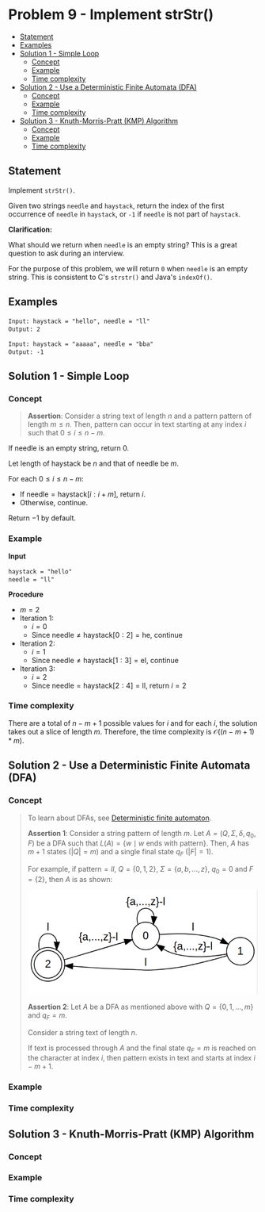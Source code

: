 # <!-- omit in toc --> Problem 9 - Implement strStr()

- [Statement](#statement)
- [Examples](#examples)
- [Solution 1 - Simple Loop](#solution-1---simple-loop)
  - [Concept](#concept)
  - [Example](#example)
  - [Time complexity](#time-complexity)
- [Solution 2 - Use a Deterministic Finite Automata (DFA)](#solution-2---use-a-deterministic-finite-automata-dfa)
  - [Concept](#concept-1)
  - [Example](#example-1)
  - [Time complexity](#time-complexity-1)
- [Solution 3 - Knuth-Morris-Pratt (KMP) Algorithm](#solution-3---knuth-morris-pratt-kmp-algorithm)
  - [Concept](#concept-2)
  - [Example](#example-2)
  - [Time complexity](#time-complexity-2)

## Statement

Implement `strStr()`.

Given two strings `needle` and `haystack`, return the index of the first occurrence of `needle` in `haystack`, or `-1` if `needle` is not part of `haystack`.

**Clarification:**

What should we return when `needle` is an empty string? This is a great question to ask during an interview.

For the purpose of this problem, we will return `0` when `needle` is an empty string. This is consistent to C's `strstr()` and Java's `indexOf()`.

## Examples

```block
Input: haystack = "hello", needle = "ll"
Output: 2
```

```block
Input: haystack = "aaaaa", needle = "bba"
Output: -1
```

## Solution 1 - Simple Loop

### Concept

> **Assertion**: Consider a string $\text{text}$ of length $n$ and a pattern $\text{pattern}$ of length $m \le n$. Then, $\text{pattern}$ can occur in $\text{text}$ starting at any index $i$ such that $0 \le i \le n - m$.

If $\text{needle}$ is an empty string, return $0$.

Let length of $\text{haystack}$ be $n$ and that of $\text{needle}$ be $m$.

For each $0 \le i \le n - m$:

- If $\text{needle} = \text{haystack}[i : i + m]$, return $i$.
- Otherwise, continue.

Return $-1$ by default.

### Example

**Input**

```block
haystack = "hello"
needle = "ll"
```

**Procedure**

- $m = 2$
- Iteration 1:
  - $i = 0$
  - Since $\text{needle} \not = {\text{haystack}[0:2] = \text{he}}$, continue
- Iteration 2:
  - $i = 1$
  - Since $\text{needle} \not = {\text{haystack}[1:3] = \text{el}}$, continue
- Iteration 3:
  - $i = 2$
  - Since $\text{needle} = \text{haystack}[2:4] = \text{ll}$, return $i = 2$

### Time complexity

There are a total of $n - m + 1$ possible values for $i$ and for each $i$, the solution takes out a slice of length $m$. Therefore, the time complexity is $\mathcal{O}((n - m + 1)*m)$.

## Solution 2 - Use a Deterministic Finite Automata (DFA)

### Concept

> To learn about DFAs, see [Deterministic finite automaton](https://en.wikipedia.org/wiki/Deterministic_finite_automaton).
>
> **Assertion 1**: Consider a string $\text{pattern}$ of length $m$. Let $A=(Q, \Sigma, \delta, q_0, F)$ be a DFA such that $L(A)=\{w \mid w \text{ ends with pattern}\}$. Then, $A$ has $m + 1$ states ($|Q| = m$) and a single final state $q_F$ ($|F| = 1$).
>
> For example, if $\text{pattern}=ll$, $Q=\{0, 1, 2\}$, $\Sigma=\{a,b,\dots,z\}$, $q_0=0$ and $F=\{2\}$, then $A$ is as shown:
>
> ![DFA Example](/assets/imgs/dfa_example.png)
>
> **Assertion 2**: Let $A$ be a DFA as mentioned above with $Q=\{0, 1, \dots, m\}$ and $q_F=m$.
>
> Consider a string $\text{text}$ of length $n$.
>
> If $\text{text}$ is processed through $A$ and the final state $q_F=m$ is reached on the character at index $i$, then $\text{pattern}$ exists in $\text{text}$ and starts at index $i - m + 1$.

### Example

### Time complexity

## Solution 3 - Knuth-Morris-Pratt (KMP) Algorithm

### Concept

### Example

### Time complexity
